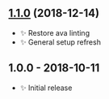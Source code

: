 ## [1.1.0] (2018-12-14)

- ✨ Restore ava linting
- ✨ General setup refresh

## 1.0.0 - 2018-10-11

- ✨ Initial release

[1.1.0]: https://bitbucket.org/codsen/array-group-str-omit-num-char/branches/compare/v1.1.0%0Dv1.0.2#diff
